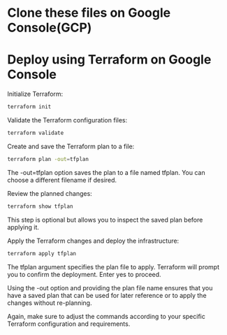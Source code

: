 # Clone these files on Google Console(GCP)



# Deploy using Terraform on Google Console
Initialize Terraform:

```bash
terraform init
```

Validate the Terraform configuration files:

```bash
terraform validate
```

Create and save the Terraform plan to a file:

```bash
terraform plan -out=tfplan
```

The -out=tfplan option saves the plan to a file named tfplan. You can choose a different filename if desired.

Review the planned changes:

```bash
terraform show tfplan
```

This step is optional but allows you to inspect the saved plan before applying it.

Apply the Terraform changes and deploy the infrastructure:

```bash
terraform apply tfplan
```
The tfplan argument specifies the plan file to apply. Terraform will prompt you to confirm the deployment. Enter yes to proceed.

Using the -out option and providing the plan file name ensures that you have a saved plan that can be used for later reference or to apply the changes without re-planning.

Again, make sure to adjust the commands according to your specific Terraform configuration and requirements.

